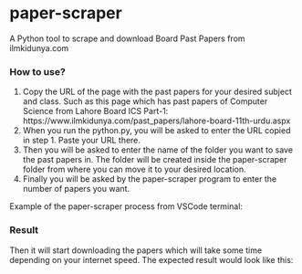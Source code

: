 # paper-scraper
A Python tool to scrape and download Board Past Papers from ilmkidunya.com

<h3>How to use?</h3>

<ol>
  <li>
    Copy the URL of the page with the past papers for your desired subject and class. Such as this page which has past papers of Computer Science from Lahore       Board ICS Part-1: https://www.ilmkidunya.com/past_papers/lahore-board-11th-urdu.aspx
  </li>
  <li>
    When you run the python.py, you will be asked to enter the URL copied in step 1. Paste your URL there.
  </li>
   <li>
    Then you will be asked to enter the name of the folder you want to save the past papers in. The folder will be created inside the paper-scraper folder from     where you can move it to your desired location.
  </li>
   <li>
    Finally you will be asked by the paper-scraper program to enter the number of papers you want.
  </li>
</ol>

<p>Example of the paper-scraper process from VSCode terminal:</p>

<h3>Result</h3>
<p>Then it will start downloading the papers which will take some time depending on your internet speed. The expected result would look like this:</p>
